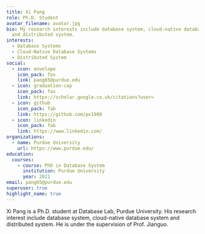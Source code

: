 ```yaml
---
title: Xi Pang
role: Ph.D. Student
avatar_filename: avatar.jpg
bio: My research interests include database system, cloud-native database system
  and distributed system.
interests:
  - Database Systems
  - Cloud-Native Database Systems
  - Distributed System
social:
  - icon: envelope
    icon_pack: fas
    link: pang65@purdue.edu
  - icon: graduation-cap
    icon_pack: fas
    link: https://scholar.google.co.uk/citations?user=
  - icon: github
    icon_pack: fab
    link: https://github.com/px1900
  - icon: linkedin
    icon_pack: fab
    link: https://www.linkedin.com/
organizations:
  - name: Purdue University
    url: https://www.purdue.edu/
education:
  courses:
    - course: PhD in Database System
      institution: Purdue University
      year: 2021
email: pang65@purdue.edu
superuser: true
highlight_name: true
---
```

Xi Pang is a Ph.D. student at Database Lab, Purdue University. His research interest include database system, cloud-native database system and distributed system. He is under the supervision of Prof. Jianguo.